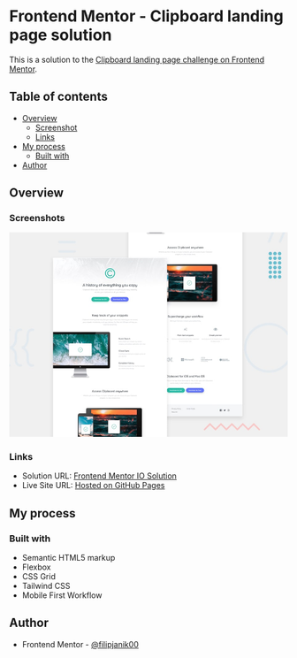 # Frontend Mentor - Clipboard landing page solution

This is a solution to the [Clipboard landing page challenge on Frontend Mentor](https://www.frontendmentor.io/challenges/clipboard-landing-page-5cc9bccd6c4c91111378ecb9).

## Table of contents

- [Overview](#overview)
  - [Screenshot](#screenshot)
  - [Links](#links)
- [My process](#my-process)
  - [Built with](#built-with)
- [Author](#author)

## Overview

### Screenshots

![](./design/desktop-preview.jpg)

### Links

- Solution URL: [Frontend Mentor IO Solution](https://www.frontendmentor.io/solutions/clipboard-landing-page-using-tailwind-css-LsAifAKLC6)
- Live Site URL: [Hosted on GitHub Pages](https://filipjanik00.github.io/clipboard-landing-page/)

## My process

### Built with

- Semantic HTML5 markup
- Flexbox
- CSS Grid
- Tailwind CSS
- Mobile First Workflow

## Author

- Frontend Mentor - [@filipjanik00](https://www.frontendmentor.io/profile/filipjanik00)
